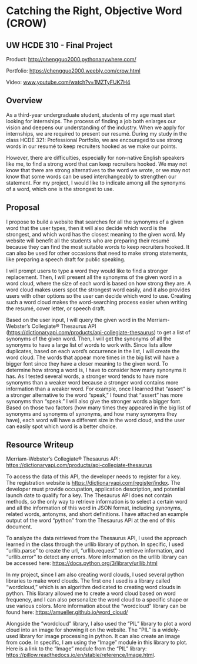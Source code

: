 # Catching the Right, Objective Word (CROW)
## UW HCDE 310 - Final Project
Product: http://chengguo2000.pythonanywhere.com/

Portfolio: https://chengguo2000.weebly.com/crow.html

Video: www.youtube.com/watch?v=1MZTyFUK7H4

## Overview
As a third-year undergraduate student, students of my age must start looking for internships. The process of finding a job both enlarges our vision and deepens our understanding of the industry. When we apply for internships, we are required to present our resumé. During my study in the class HCDE 321: Professional Portfolio, we are encouraged to use strong words in our resumé to keep recruiters hooked as we make our points. 

However, there are difficulties, especially for non-native English speakers like me, to find a strong word that can keep recruiters hooked. We may not know that there are strong alternatives to the word we wrote, or we may not know that some words can be used interchangeably to strengthen our statement. For my project, I would like to indicate among all the synonyms of a word, which one is the strongest to use.


## Proposal
I propose to build a website that searches for all the synonyms of a given word that the user types, then it will also decide which word is the strongest, and which word has the closest meaning to the given word. My website will benefit all the students who are preparing their resumé because they can find the most suitable words to keep recruiters hooked. It can also be used for other occasions that need to make strong statements, like preparing a speech draft for public speaking.

I will prompt users to type a word they would like to find a stronger replacement. Then, I will present all the synonyms of the given word in a word cloud, where the size of each word is based on how strong they are. A word cloud makes users spot the strongest word easily, and it also provides users with other options so the user can decide which word to use. Creating such a word cloud makes the word-searching process easier when writing the resumé, cover letter, or speech draft. 

Based on the user input, I will query the given word in the Merriam-Webster’s Collegiate® Thesaurus API (https://dictionaryapi.com/products/api-collegiate-thesaurus) to get a list of synonyms of the given word. Then, I will get the synonyms of all the synonyms to have a large list of words to work with. Since lists allow duplicates, based on each word’s occurrence in the list, I will create the word cloud. The words that appear more times in the big list will have a bigger font since they have a closer meaning to the given word. To determine how strong a word is, I have to consider how many synonyms it has. As I tested several words, a stronger word tends to have more synonyms than a weaker word because a stronger word contains more information than a weaker word. For example, once I learned that “assert” is a stronger alternative to the word “speak,” I found that “assert” has more synonyms than “speak.” I will also give the stronger words a bigger font. Based on those two factors (how many times they appeared in the big list of synonyms and synonyms of synonyms, and how many synonyms they have), each word will have a different size in the word cloud, and the user can easily spot which word is a better choice.


## Resource Writeup
Merriam-Webster’s Collegiate® Thesaurus API: https://dictionaryapi.com/products/api-collegiate-thesaurus

To access the data of this API, the developer needs to register for a key. The registration website is https://dictionaryapi.com/register/index. The developer must provide occupation, application description, and potential launch date to qualify for a key. The Thesaurus API does not contain methods, so the only way to retrieve information is to select a certain word and all the information of this word in JSON format, including synonyms, related words, antonyms, and short definitions. I have attached an example output of the word “python” from the Thesaurus API at the end of this document.

To analyze the data retrieved from the Thesaurus API, I used the approach learned in the class through the urllib library of python. In specific, I used “urllib.parse” to create the url, “urllib.request” to retrieve information, and “urllib.error” to detect any errors. More information on the urllib library can be accessed here: https://docs.python.org/3/library/urllib.html

In my project, since I am also creating word clouds, I used several python libraries to make word clouds. The first one I used is a library called “wordcloud,” which is an algorithm dedicated to creating word clouds in python. This library allowed me to create a word cloud based on word frequency, and I can also personalize the word cloud to a specific shape or use various colors. More information about the “wordcloud” library can be found here: https://amueller.github.io/word_cloud/ 

Alongside the “wordcloud” library, I also used the “PIL” library to plot a word cloud into an image for showing it on the website. The “PIL” is a widely-used library for image processing in python. It can also create an image from code. In specific, I am using the “Image” module in this library to plot. Here is a link to the “Image” module from the “PIL” library: https://pillow.readthedocs.io/en/stable/reference/Image.html. 
